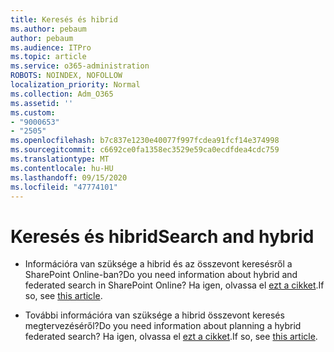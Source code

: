 ```yaml
---
title: Keresés és hibrid
ms.author: pebaum
author: pebaum
ms.audience: ITPro
ms.topic: article
ms.service: o365-administration
ROBOTS: NOINDEX, NOFOLLOW
localization_priority: Normal
ms.collection: Adm_O365
ms.assetid: ''
ms.custom:
- "9000653"
- "2505"
ms.openlocfilehash: b7c837e1230e40077f997fcdea91fcf14e374998
ms.sourcegitcommit: c6692ce0fa1358ec3529e59ca0ecdfdea4cdc759
ms.translationtype: MT
ms.contentlocale: hu-HU
ms.lasthandoff: 09/15/2020
ms.locfileid: "47774101"
---
```

# <a name="search-and-hybrid"></a><span data-ttu-id="4a97f-102">Keresés és hibrid</span><span class="sxs-lookup"><span data-stu-id="4a97f-102">Search and hybrid</span></span>

- <span data-ttu-id="4a97f-103">Információra van szüksége a hibrid és az összevont keresésről a SharePoint Online-ban?</span><span class="sxs-lookup"><span data-stu-id="4a97f-103">Do you need information about hybrid and federated search in SharePoint Online?</span></span> <span data-ttu-id="4a97f-104">Ha igen, olvassa el [ezt a cikket](https://docs.microsoft.com/sharepoint/hybrid/hybrid-search-in-sharepoint).</span><span class="sxs-lookup"><span data-stu-id="4a97f-104">If so, see [this article](https://docs.microsoft.com/sharepoint/hybrid/hybrid-search-in-sharepoint).</span></span>

- <span data-ttu-id="4a97f-105">További információra van szüksége a hibrid összevont keresés megtervezéséről?</span><span class="sxs-lookup"><span data-stu-id="4a97f-105">Do you need information about planning a hybrid federated search?</span></span>  <span data-ttu-id="4a97f-106">Ha igen, olvassa el [ezt a cikket](https://docs.microsoft.com/sharepoint/hybrid/plan-hybrid-federated-search).</span><span class="sxs-lookup"><span data-stu-id="4a97f-106">If so, see [this article](https://docs.microsoft.com/sharepoint/hybrid/plan-hybrid-federated-search).</span></span>



